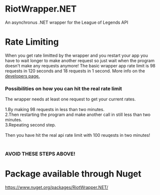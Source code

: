 # RiotWrapper.NET
An asynchronus .NET wrapper for the League of Legends API
# Rate Limiting
When you get rate limitted by the wrapper and you restart your app you have to wait longer to make another request so just wait when the program doesn't make any requests anymore! The basic wrapper app rate limit is 98 requests in 120 seconds and 18 requests in 1 second.  More info on the [developers page.](https://developer.riotgames.com/rate-limiting.html)
### Possibilities on how you can hit the real rate limit
The wrapper needs at least one request to get your current rates.
<br>
<br> 1.By making 98 requests in less than two minutes.
<br> 2.Then restarting the program and make another call in still less than two minutes.
<br> 3.Repeating second step.
<br>
<br> Then you have hit the real api rate limit with 100 reuqests in two minutes!
### <br> AVOID THESE STEPS ABOVE!

# Package available through Nuget
https://www.nuget.org/packages/RiotWrapper.NET/


